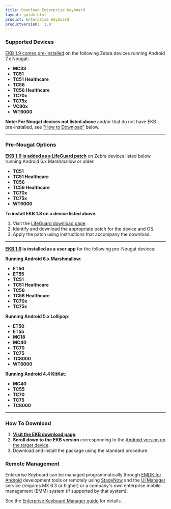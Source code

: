 ```yaml
---
title: Download Enterprise Keyboard
layout: guide.html
product: Enterprise Keyboard
productversion: '1.9'
---
```


### Supported Devices

<u>EKB 1.9 comes pre-installed</u> on the following Zebra devices running Android 7.x Nougat: 

 * **MC33**
 * **TC51**
 * **TC51 Healthcare**
 * **TC56**
 * **TC56 Healthcare**
 * **TC70x**
 * **TC75x**
 * **VC80x**
 * **WT6000**

**Note: For Nougat devices not listed above** and/or that do not have EKB pre-installed, see ["How to Download"](#howtodownload) below. 

-----

### Pre-Nougat Options

**<u>EKB 1.9 is added as a LifeGuard patch</u>** on Zebra devices listed below running Android 6.x Marshmallow or older.

 * **TC51**
 * **TC51 Healthcare**
 * **TC56**
 * **TC56 Healthcare**
 * **TC70x**
 * **TC75x**
 * **WT6000**

**To install EKB 1.8 on a device listed above**: 

1. Visit the [LifeGuard download page](https://www.zebra.com/us/en/support-downloads/lifeguard-security.html). 
2. Identify and download the appropriate patch for the device and OS. 
3. Apply the patch using instructions that accompany the download.

-----

**<u>EKB 1.6</u> is installed as a user app** for the following pre-Nougat devices: 

**Running Android 6.x Marshmallow**: 

* **ET50**
* **ET55**
* **TC51**
* **TC51 Healthcare**
* **TC56**
* **TC56 Healthcare**
* **TC70x**
* **TC75x** 

**Running Android 5.x Lollipop**: 

* **ET50**
* **ET55**
* **MC18**
* **MC40**
* **TC70**
* **TC75**
* **TC8000**
* **WT6000**

**Running Android 4.4 KitKat**: 

* **MC40**
* **TC55**
* **TC70**
* **TC75**
* **TC8000**

<!-- 
**NOTE**: The ability install OS Updates on Zebra devices running Android Lollipop has been disabled. **Enterprise Keyboard versions prior to 1.4 install as an OS update and therefore cannot be installed on devices running Lollipop**. For more information, please [contact a Zebra representative or partner](https://www.zebra.com/us/en/about-zebra/contact-zebra.html). 
-->

-----

### How To Download

1. **[Visit the EKB download page](https://www.zebra.com/us/en/support-downloads/software/productivity-apps/enterprise-keyboard.html)**.
2. **Scroll down to the EKB version** corresponding to the <u>Android version on the target device</u>.
3. Download and install the package using the standard procedure.

### Remote Management
Enterprise Keyboard can be managed programmatically through [EMDK for Android](../../../../emdk-for-android) development tools or remotely using [StageNow](../../../../) and the [UI Manager](/mx/uimgr/) service (requires MX 6.3 or higher) or a company's own enterprise mobile management (EMM) system (if supported by that system). 

See the [Enterprise Keyboard Manager guide](../../../../mx/enterprisekeyboardmgr) for details.
